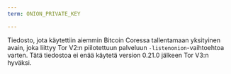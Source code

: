 ```yaml
---
term: ONION_PRIVATE_KEY

---
```

Tiedosto, jota käytettiin aiemmin Bitcoin Coressa tallentamaan yksityinen avain, joka liittyy Tor V2:n piilotettuun palveluun `-listenonion`-vaihtoehtoa varten. Tätä tiedostoa ei enää käytetä version 0.21.0 jälkeen Tor V3:n hyväksi.
